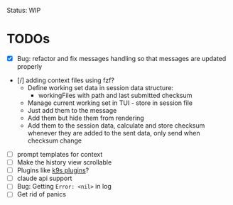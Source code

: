 
Status: WIP


# TODOs

- [X] Bug: refactor and fix messages handling so that messages are updated properly
- [/] adding context files using fzf?
    - Define working set data in session data structure:
        - workingFiles with path and last submitted checksum
    - Manage current working set in TUI - store in session file
    - Just add them to the message
    - Add them but hide them from rendering
    - Add them to the session data, calculate and store checksum whenever they are added to the sent data, only send when checksum change
- [ ] prompt templates for context
- [ ] Make the history view scrollable
- [ ] Plugins like [k9s plugins](https://k9scli.io/topics/plugins/)?
- [ ] claude api support
- [ ] Bug: Getting `Error: <nil>` in log
- [ ] Get rid of panics